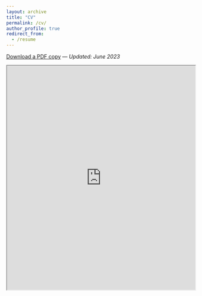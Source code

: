 ```yaml
---
layout: archive
title: "CV"
permalink: /cv/
author_profile: true
redirect_from:
  - /resume
---
```


[Download a PDF copy](https://drive.google.com/file/d/14DQfHyx-LFM83_qJ8XGoLvqp7Vxo3rRX/view?usp=share_link) — _Updated: June 2023_


<iframe src="https://drive.google.com/file/d/14DQfHyx-LFM83_qJ8XGoLvqp7Vxo3rRX/preview" width="100%" height="600" allow="autoplay"></iframe>
